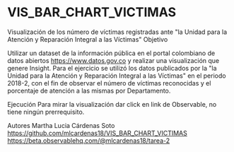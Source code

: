 # VIS_BAR_CHART_VICTIMAS
Visualización de los número de víctimas registradas ante "la Unidad para la Atención y Reparación Integral a las Víctimas"
Objetivo

Utilizar un dataset de la información pública en el portal colombiano de datos abiertos https://www.datos.gov.co y realizar una visualización que genere Insight. Para el ejercicio se utilizó los datos publicados por la "la Unidad para la Atención y Reparación Integral a las Víctimas" en el periodo 2018-2, con el fin de observar el número de víctimas reconocidas y el porcentaje de atención a las mismas por Departamento.

Ejecución
Para mirar la visualización dar click en link de Observable, no tiene ningún prerrequisito.

Autores
Martha Lucia Cárdenas Soto   https://github.com/mlcardenas18/VIS_BAR_CHART_VICTIMAS https://beta.observablehq.com/@mlcardenas18/tarea-2 


